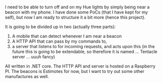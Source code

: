I need to be able to turn off and on my Hue lights by simply being near a beacon with my phone. I have done some PoCs (that I have kept for my self), but now I am ready to structure it a bit more (hence this project).

It is going to be divided up in two (actually three parts):

1. A mobile that can detect whenever I am near a beacon
2. A HTTP API that can pass by my commands to,
3. a server that listens to for incoming requests, and acts upon this (in the future this is going to be extendable, so therefore it is named ... Tentacle server ... uuuh fancy)

All written in .NET core. The HTTP API and server is hosted on a Raspberry PI. The beacons is Estimotes for now, but I want to try out some other manufactures as well.